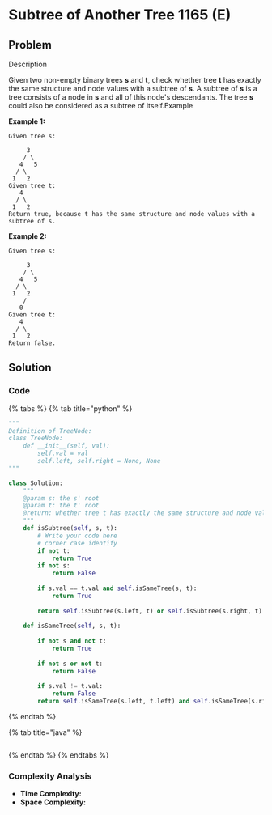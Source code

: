 # Subtree of Another Tree 1165 \(E\)

## Problem

Description

Given two non-empty binary trees **s** and **t**, check whether tree **t** has exactly the same structure and node values with a subtree of **s**. A subtree of **s** is a tree consists of a node in **s** and all of this node's descendants. The tree **s** could also be considered as a subtree of itself.Example

**Example 1:**

```text
Given tree s:

     3
    / \
   4   5
  / \
 1   2
Given tree t:
   4 
  / \
 1   2
Return true, because t has the same structure and node values with a subtree of s.
```

**Example 2:**

```text
Given tree s:

     3
    / \
   4   5
  / \
 1   2
    /
   0
Given tree t:
   4
  / \
 1   2
Return false.
```

## Solution

### Code

{% tabs %}
{% tab title="python" %}
```python
"""
Definition of TreeNode:
class TreeNode:
    def __init__(self, val):
        self.val = val
        self.left, self.right = None, None
"""

class Solution:
    """
    @param s: the s' root
    @param t: the t' root
    @return: whether tree t has exactly the same structure and node values with a subtree of s
    """
    def isSubtree(self, s, t):
        # Write your code here
        # corner case identify
        if not t:
            return True
        if not s:
            return False
        
        if s.val == t.val and self.isSameTree(s, t):
            return True
        
        return self.isSubtree(s.left, t) or self.isSubtree(s.right, t)
    
    def isSameTree(self, s, t):
        
        if not s and not t:
            return True
        
        if not s or not t:
            return False
        
        if s.val != t.val:
            return False
        return self.isSameTree(s.left, t.left) and self.isSameTree(s.right, t.right)
```
{% endtab %}

{% tab title="java" %}
```

```
{% endtab %}
{% endtabs %}

### Complexity Analysis

* **Time Complexity:**
* **Space Complexity:**

